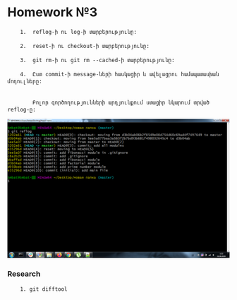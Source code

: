 # Homework №3

```
	1.	reflog-ի ու log-ի տարբերությունը:
	
	2.	reset-ի ու checkout-ի տարբերությունը:
	
	3.	git rm-ի ու git rm --cached-ի տարբերությունը:
	
	4.	Ըստ commit-ի message-ների հասկացիր և ավելացրու համապատասխան մոդուլները:


		Բոլոր գործողությունների արդյունքում ստացիր նկարում տրված reflog-ը:

```

![title](reflog.png)

### Research
```
	1. git difftool
```


